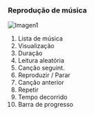 ### Reprodução de música

![Imagen1](http://static.energysistem.com/images/manuals/42674/56e9971d021d8.jpg)

1. Lista de música
2. Visualização
3. Duração
4. Leitura aleatória
5. Canção seguint.
6. Reproduzir / Parar
7. Canção anterior
8. Repetir
9. Tempo decorrido
10. Barra de progresso
